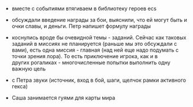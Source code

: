 - вместе с событиями втягиваем в библиотеку героев ecs 

- обсуждали введение награды за бои, выяснили, что ей могут быть и очки славы, и деньги. Петр напишет формулу награды

- коснулись вроде бы очевидной темы - заданий. Сейчас как таковых заданий в миссиях не планируется (раньше мы это обсуждали с вами), есть одна миссия - главная (над ней еще надо подумать с точки зрения лора). То есть приключение игрока, как и в других рогаликах - многочисленные попытки выполнить одну важную цель

- с Петра звуки (источник, вход в бой, шаги, щелчок рамки активного гекса)

- Саша занимается гуями для карты мира